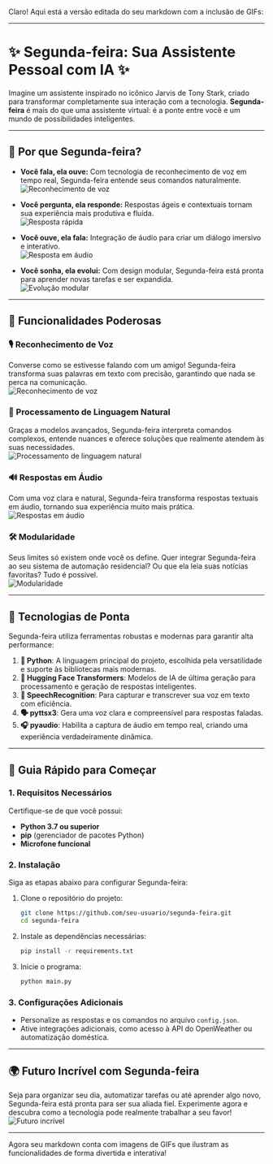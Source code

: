 Claro! Aqui está a versão editada do seu markdown com a inclusão de GIFs:

---

# ✨ Segunda-feira: Sua Assistente Pessoal com IA ✨

Imagine um assistente inspirado no icônico Jarvis de Tony Stark, criado para transformar completamente sua interação com a tecnologia. **Segunda-feira** é mais do que uma assistente virtual: é a ponte entre você e um mundo de possibilidades inteligentes.

---

## 🧠 Por que Segunda-feira?  
- **Você fala, ela ouve:** Com tecnologia de reconhecimento de voz em tempo real, Segunda-feira entende seus comandos naturalmente.  
  ![Reconhecimento de voz](https://media.giphy.com/media/5To2sLOONchLS/giphy.gif)

- **Você pergunta, ela responde:** Respostas ágeis e contextuais tornam sua experiência mais produtiva e fluida.  
  ![Resposta rápida](https://media.giphy.com/media/26xBfE5f4jv41sTiY/giphy.gif)

- **Você ouve, ela fala:** Integração de áudio para criar um diálogo imersivo e interativo.  
  ![Resposta em áudio](https://media.giphy.com/media/l4FAY44gppXwq0S3y/giphy.gif)

- **Você sonha, ela evolui:** Com design modular, Segunda-feira está pronta para aprender novas tarefas e ser expandida.  
  ![Evolução modular](https://media.giphy.com/media/xUPGcnG6W9P4DZHls0/giphy.gif)

---

## 🌟 Funcionalidades Poderosas

### 🎙️ Reconhecimento de Voz
Converse como se estivesse falando com um amigo! Segunda-feira transforma suas palavras em texto com precisão, garantindo que nada se perca na comunicação.  
![Reconhecimento de voz](https://media.giphy.com/media/l4Eo4LZjmAhhnHi06/giphy.gif)

### 🤖 Processamento de Linguagem Natural
Graças a modelos avançados, Segunda-feira interpreta comandos complexos, entende nuances e oferece soluções que realmente atendem às suas necessidades.  
![Processamento de linguagem natural](https://media.giphy.com/media/3o6vYgEK0V0vTGo7tK/giphy.gif)

### 🔊 Respostas em Áudio
Com uma voz clara e natural, Segunda-feira transforma respostas textuais em áudio, tornando sua experiência muito mais prática.  
![Respostas em áudio](https://media.giphy.com/media/xT0Gqkq9W1H4XblIsE/giphy.gif)

### 🛠️ Modularidade
Seus limites só existem onde você os define. Quer integrar Segunda-feira ao seu sistema de automação residencial? Ou que ela leia suas notícias favoritas? Tudo é possível.  
![Modularidade](https://media.giphy.com/media/26gs6HKm4G4GzMkoy/giphy.gif)

---

## 🔧 Tecnologias de Ponta  
Segunda-feira utiliza ferramentas robustas e modernas para garantir alta performance:

1. **🐍 Python**: A linguagem principal do projeto, escolhida pela versatilidade e suporte às bibliotecas mais modernas.
2. **🤗 Hugging Face Transformers**: Modelos de IA de última geração para processamento e geração de respostas inteligentes.
3. **🎤 SpeechRecognition**: Para capturar e transcrever sua voz em texto com eficiência.
4. **🗣️ pyttsx3**: Gera uma voz clara e compreensível para respostas faladas.
5. **🎧 pyaudio**: Habilita a captura de áudio em tempo real, criando uma experiência verdadeiramente dinâmica.

---

## 🚀 Guia Rápido para Começar  

### 1. **Requisitos Necessários**
Certifique-se de que você possui:
- **Python 3.7 ou superior**
- **pip** (gerenciador de pacotes Python)
- **Microfone funcional**

### 2. **Instalação**
Siga as etapas abaixo para configurar Segunda-feira:

1. Clone o repositório do projeto:
   ```bash
   git clone https://github.com/seu-usuario/segunda-feira.git
   cd segunda-feira
   ```

2. Instale as dependências necessárias:
   ```bash
   pip install -r requirements.txt
   ```

3. Inicie o programa:
   ```bash
   python main.py
   ```

### 3. **Configurações Adicionais**
- Personalize as respostas e os comandos no arquivo `config.json`.
- Ative integrações adicionais, como acesso à API do OpenWeather ou automatização doméstica.

---

## 🌍 Futuro Incrível com Segunda-feira

Seja para organizar seu dia, automatizar tarefas ou até aprender algo novo, Segunda-feira está pronta para ser sua aliada fiel. Experimente agora e descubra como a tecnologia pode realmente trabalhar a seu favor!  
![Futuro incrível](https://media.giphy.com/media/l2J0gBvT6fKDoJr9q/giphy.gif)

---

Agora seu markdown conta com imagens de GIFs que ilustram as funcionalidades de forma divertida e interativa!
